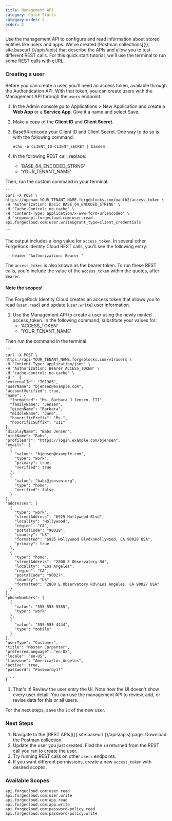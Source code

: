 ```yaml
---
title: Management API
category: Quick Starts
category-order: 2
order: 2
---
```



Use the management API to configure and read information about stored entities like users and apps. We've created [Postman collections]({{ site.baseurl }}/apis/apis) that describe the APIs and allow you to test different REST calls. For this quick start tutorial, we'll use the terminal to run some REST calls with cURL.

### Creating a user

Before you can create a user, you'll need an access token, available through the Authentication API. With that token, you can create users with the Management API through the `users` endpoint.

1. In the Admin console go to Applications > New Application and create a **Web App** or a **Service App**. Give it a name and select Save.

1. Make a copy of the **Client ID** and **Client Secret**.

1. Base64-encode your Client ID and Client Secret. One way to do so is with the following command:

    ```
    echo -n CLIENT_ID:CLIENT_SECRET | base64
    ```
1. In the following REST call, replace:
    - 'BASE_64_ENCODED_STRING'
    - 'YOUR_TENANT_NAME'

Then, run the custom command in your terminal.

    ```
    curl -X POST \
    https://openam-YOUR_TENANT_NAME.forgeblocks.com/oauth2/access_token \
    -H 'Authorization: Basic BASE_64_ENCODED_STRING' \
    -H 'Cache-Control: no-cache' \
    -H 'Content-Type: application/x-www-form-urlencoded' \
    -d 'scope=api.forgecloud.com:user.read api.forgecloud.com:user.write&grant_type=client_credentials'

    ```

The output includes a long value for `access_token`. In several other ForgeRock Identity Cloud REST calls, you'll see the following entry:

```
 --header "Authorization: Bearer "
```

The `access_token` is also known as the bearer token. To run these REST calls, you'd include the value of the `access_token` within the quotes, after `Bearer`.

#### Note the scopes!

The ForgeRock Identity Cloud creates an access token that allows you to read (`user.read`) and update (`user.write`) user information.



1. Use the Management API to create a user using the newly minted access_token. In the following command, substitute your values for:
    - 'ACCESS_TOKEN'
    - 'YOUR_TENANT_NAME'

Then run the command in the terminal.

    ```
    curl -X POST \
    https://api-YOUR_TENANT_NAME.forgeblocks.com/v1/users \
    -H 'Content-Type: application/json' \
    -H 'Authorization: Bearer ACCESS_TOKEN' \
    -H 'cache-control: no-cache' \
    -d '  {
    "externalId": "701985",
    "userName": "bjensen@example.com",
    "accountVerified": true,
    "name": {
      "formatted": "Ms. Barbara J Jensen, III",
      "familyName": "Jensen",
      "givenName": "Barbara",
      "middleName": "Jane",
      "honorificPrefix": "Ms.",
      "honorificSuffix": "III"
    },
    "displayName": "Babs Jensen",
    "nickName": "Babs",
    "profileUrl": "https://login.example.com/bjensen",
    "emails": [
      {
        "value": "bjensen@example.com",
        "type": "work",
        "primary": true,
        "verified": true
      },
      {
        "value": "babs@jensen.org",
        "type": "home",
        "verified": false
      }
    ],
    "addresses": [
      {
        "type": "work",
        "streetAddress": "6925 Hollywood Blvd",
        "locality": "Hollywood",
        "region": "CA",
        "postalCode": "90028",
        "country": "US",
        "formatted": "6925 Hollywood Blvd\nHollywood, CA 90028 USA",
        "primary": true
      },
      {
        "type": "home",
        "streetAddress": "2800 E Observatory Rd",
        "locality": "Los Angeles",
        "region": "CA",
        "postalCode": "90027",
        "country": "US",
        "formatted": "2800 E Observatory Rd\nLos Angeles, CA 90027 USA"
      }
    ],
    "phoneNumbers": [
      {
        "value": "555-555-5555",
        "type": "work"
      },
      {
        "value": "555-555-4444",
        "type": "mobile"
      }
    ],
    "userType": "Customer",
    "title": "Master Carpenter",
    "preferredLanguage": "en-US",
    "locale": "en-US",
    "timezone": "America/Los_Angeles",
    "active": true,
    "password": "Passwordy1!"
  }'
    ```

1. That's it! Review the user entry the UI. Note how the UI doesn't show every user detail. You can use the management API to review, add, or revise data for this or all users.

For the next steps, save the `id` of the new user.

### Next Steps

1. Navigate to the [REST APIs]({{ site.baseurl }}/apis/apis) page. Download the Postman collection.
1. Update the user you just created. Find the `id` returned from the REST call you ran to create the user.
1. Try running REST calls on other `users` endpoints.
1. If you want different permissions, create a new `access_token` with desired scopes.

### Available Scopes
```
api.forgecloud.com:user.read
api.forgecloud.com:user.write
api.forgecloud.com:app.read
api.forgecloud.com:app.write
api.forgecloud.com:password-policy.read
api.forgecloud.com:password-policy.write
```

